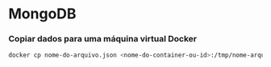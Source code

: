 # MongoDB

### Copiar dados para uma máquina virtual Docker
```bash
docker cp nome-do-arquivo.json <nome-do-container-ou-id>:/tmp/nome-arquivo.json
```